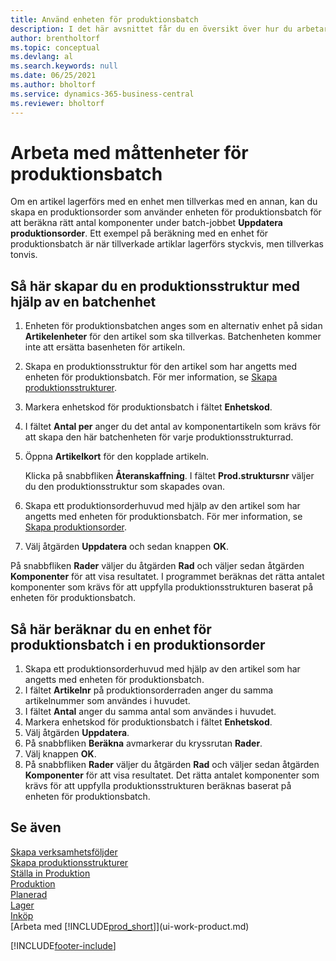 ```yaml
---
title: Använd enheten för produktionsbatch
description: I det här avsnittet får du en översikt över hur du arbetar med tillverkningsbatchenheter i Business Central.
author: brentholtorf
ms.topic: conceptual
ms.devlang: al
ms.search.keywords: null
ms.date: 06/25/2021
ms.author: bholtorf
ms.service: dynamics-365-business-central
ms.reviewer: bholtorf
---
```

# Arbeta med måttenheter för produktionsbatch
Om en artikel lagerförs med en enhet men tillverkas med en annan, kan du skapa en produktionsorder som använder enheten för produktionsbatch för att beräkna rätt antal komponenter under batch-jobbet **Uppdatera produktionsorder**. Ett exempel på beräkning med en enhet för produktionsbatch är när tillverkade artiklar lagerförs styckvis, men tillverkas tonvis.  

## Så här skapar du en produktionsstruktur med hjälp av en batchenhet  
1.  Enheten för produktionsbatchen anges som en alternativ enhet på sidan **Artikelenheter** för den artikel som ska tillverkas. Batchenheten kommer inte att ersätta basenheten för artikeln.  
2.  Skapa en produktionsstruktur för den artikel som har angetts med enheten för produktionsbatch. För mer information, se [Skapa produktionsstrukturer](production-how-to-create-production-boms.md).  
3.  Markera enhetskod för produktionsbatch i fältet **Enhetskod**.  
4.  I fältet **Antal per** anger du det antal av komponentartikeln som krävs för att skapa den här batchenheten för varje produktionsstrukturrad.  
5.  Öppna **Artikelkort** för den kopplade artikeln.  

    Klicka på snabbfliken **Återanskaffning**. I fältet **Prod.struktursnr** väljer du den produktionsstruktur som skapades ovan.  
6.  Skapa ett produktionsorderhuvud med hjälp av den artikel som har angetts med enheten för produktionsbatch. För mer information, se [Skapa produktionsorder](production-how-to-create-production-orders.md).  
7.  Välj åtgärden **Uppdatera** och sedan knappen **OK**.  

På snabbfliken **Rader** väljer du åtgärden **Rad** och väljer sedan åtgärden **Komponenter** för att visa resultatet. I programmet beräknas det rätta antalet komponenter som krävs för att uppfylla produktionsstrukturen baserat på enheten för produktionsbatch.  

## Så här beräknar du en enhet för produktionsbatch i en produktionsorder  
1.  Skapa ett produktionsorderhuvud med hjälp av den artikel som har angetts med enheten för produktionsbatch.  
2.  I fältet **Artikelnr** på produktionsorderraden anger du samma artikelnummer som användes i huvudet.  
3.  I fältet **Antal** anger du samma antal som användes i huvudet.  
4.  Markera enhetskod för produktionsbatch i fältet **Enhetskod**.  
5.  Välj åtgärden **Uppdatera**.
6.  På snabbfliken **Beräkna** avmarkerar du kryssrutan **Rader**.  
7.  Välj knappen **OK**.  
8.  På snabbfliken **Rader** väljer du åtgärden **Rad** och väljer sedan åtgärden **Komponenter** för att visa resultatet. Det rätta antalet komponenter som krävs för att uppfylla produktionsstrukturen beräknas baserat på enheten för produktionsbatch.  

## Se även  
[Skapa verksamhetsföljder](production-how-to-create-routings.md)  
[Skapa produktionsstrukturer](production-how-to-create-production-boms.md)     
[Ställa in Produktion](production-configure-production-processes.md)  
[Produktion](production-manage-manufacturing.md)    
[Planerad](production-planning.md)   
[Lager](inventory-manage-inventory.md)  
[Inköp](purchasing-manage-purchasing.md)  
[Arbeta med [!INCLUDE[prod_short](includes/prod_short.md)]](ui-work-product.md)  


[!INCLUDE[footer-include](includes/footer-banner.md)]